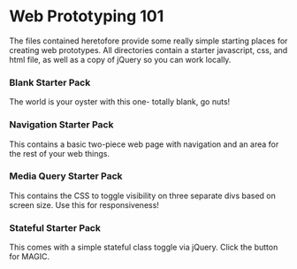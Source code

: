 # Web Prototyping 101

The files contained heretofore provide some really simple starting places for creating web prototypes. All directories contain a starter javascript, css, and html file, as well as a copy of jQuery so you can work locally.

### Blank Starter Pack

The world is your oyster with this one- totally blank, go nuts!  

### Navigation Starter Pack

This contains a basic two-piece web page with navigation and an area for the rest of your web things.

### Media Query Starter Pack

This contains the CSS to toggle visibility on three separate divs based on screen size. Use this for responsiveness!

### Stateful Starter Pack

This comes with a simple stateful class toggle via jQuery. Click the button for MAGIC.
